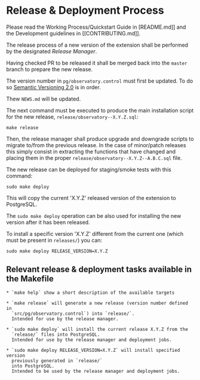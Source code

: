 # Release & Deployment Process

Please read the Working Process/Quickstart Guide in [README.md]]
and the Development guidelines in [[CONTRIBUTING.md]].

The release process of a new version of the extension
shall be performed by the designated *Release Manager*.

Having checked PR to be released it shall be
merged back into the `master` branch to prepare the new release.

The version number in `pg/observatory.control` must first be updated.
To do so [Semantic Versioning 2.0](http://semver.org/) is in order.

Thew `NEWS.md` will be updated.

The next command must be executed to produce the main installation
script for the new release, `release/observatory--X.Y.Z.sql`:
```
make release
```

Then, the release manager shall produce upgrade and downgrade scripts
to migrate to/from the previous release. In the case of minor/patch
releases this simply consist in extracting the functions that have changed
and placing them in the proper `release/observatory--X.Y.Z--A.B.C.sql`
file.

The new release can be deployed for staging/smoke tests with this command:

```
sudo make deploy
```

This will copy the current 'X.Y.Z' released version of the extension to
PostgreSQL.

The `sudo make deploy` operation can be also used for installing
the new version after it has been released.

To install a specific version 'X.Y.Z' different from the current one
(which must be present in `releases/`) you can:

```
sudo make deploy RELEASE_VERSION=X.Y.Z
```


## Relevant release & deployment tasks available in the Makefile

```
* `make help` show a short description of the available targets

* `make release` will generate a new release (version number defined in
  `src/pg/observatory.control`) into `release/`.
  Intended for use by the release manager.

* `sudo make deploy` will install the current release X.Y.Z from the
  `release/` files into PostgreSQL.
  Intended for use by the release manager and deployment jobs.

* `sudo make deploy RELEASE_VERSION=X.Y.Z` will install specified version
  previously generated in `release/`
  into PostgreSQL.
  Intended to be used by the release manager and deployment jobs.
```
